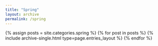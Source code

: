 ```yaml
---
title: "Spring"
layout: archive
permalink: /spring
---
```



{% assign posts = site.categories.spring %}
{% for post in posts %} {% include archive-single.html type=page.entries_layout %} {% endfor %}